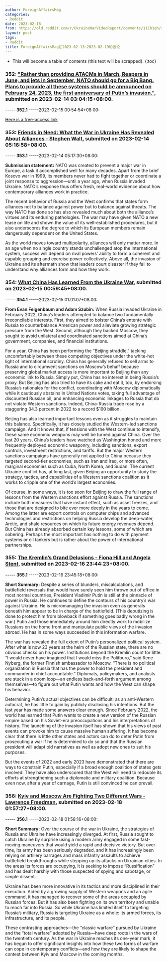 ```yaml
---
author: ForeignAffairsMag
categories:
- Reddit
date: 2023-02-18
from: https://old.reddit.com/r/UkraineWarVideoReport/comments/111h1qh/rather_than_providing_atacms_in_march_reapers_in/
layout: post
tags:
- Reddit
title: ForeignAffairsMag在2023-02-13~2023-02-19的言论
---
```


* This will become a table of contents (this text will be scrapped).
{:toc}

### 352: ["Rather than providing ATACMs in March, Reapers in June, and jets in September, NATO should go for a Big Bang. Plans to provide all these systems should be announced on February 24, 2023, the first anniversary of Putin’s invasion."](https://old.reddit.com/r/UkraineWarVideoReport/comments/111h1qh/rather_than_providing_atacms_in_march_reapers_in/), submitted on 2023-02-14 03:04:15+08:00.

----- __352.1__ -----2023-02-15 00:54:54+08:00:

[Here is a free-access link](https://www.foreignaffairs.com/guest-pass/redeem/HZMMBPmpGZg)

### 353: [Friends in Need: What the War in Ukraine Has Revealed About Alliances - Stephen Walt](https://old.reddit.com/r/geopolitics/comments/111k9b1/friends_in_need_what_the_war_in_ukraine_has/), submitted on 2023-02-14 05:16:58+08:00.

----- __353.1__ -----2023-02-14 05:17:30+08:00:

**Submission statement:** NATO was created to prevent a major war in Europe, a task it accomplished well for many decades. Apart from the brief Kosovo war in 1999, its members never had to fight together or coordinate a joint response to aggression—until a year ago, when Russia invaded Ukraine. NATO’s response thus offers fresh, real-world evidence about how contemporary alliances work in practice.  

The recent behavior of Russia and the West confirms that states form alliances not to balance against power but to balance against threats. The way NATO has done so has also revealed much about both the alliance’s virtues and its enduring pathologies. The war may have given NATO a new lease on life and shown the value of its well-established procedures, but it also underscores the degree to which its European members remain dangerously dependent on the United States.

As the world moves toward multipolarity, alliances will only matter more. In an age when no single country stands unchallenged atop the international system, success will depend on rival powers’ ability to form a coherent and capable grouping and exercise power collectively. Above all, the invasion of Ukraine and its aftermath show that leaders court disaster if they fail to understand why alliances form and how they work.

### 354: [What China Has Learned From the Ukraine War](https://old.reddit.com/r/geopolitics/comments/112aa3i/what_china_has_learned_from_the_ukraine_war/), submitted on 2023-02-15 00:59:45+08:00.

----- __354.1__ -----2023-02-15 01:01:07+08:00:

**From Evan Feigenbaum and Adam Szubin:** When Russia invaded Ukraine in February 2022, China’s leaders attempted to balance two fundamentally irreconcilable interests. First, they aimed to bolster China’s entente with Russia to counterbalance American power and alleviate growing strategic pressure from the West. Second, although they backed Moscow, they sought to avoid unilateral and coordinated sanctions aimed at China’s government, companies, and financial institutions.

For a year, China has been performing the “Beijing straddle,” tacking uncomfortably between these competing objectives under the white-hot light of international scrutiny. China has generally refused to sell arms to Russia and to circumvent sanctions on Moscow’s behalf because preserving global market access is more important to Beijing than any economic link to Russia. Simply put, China has no interest in being Russia’s proxy. But Beijing has also tried to have its cake and eat it, too, by endorsing Russia’s rationales for the conflict, coordinating with Moscow diplomatically while it cautiously abstains in United Nations votes, taking full advantage of discounted Russian oil, and enhancing economic linkages to Russia that do not violate Western sanctions. Indeed, China-Russia trade rose by a staggering 34.3 percent in 2022 to a record $190 billion.

Beijing has also learned important lessons even as it struggles to maintain this balance. Specifically, it has closely studied the Western-led sanctions campaign. And it knows that, if tensions with the West continue to intensify, these same economic weapons may well be turned against China. Over the last 20 years, China’s leaders have watched as Washington honed and more frequently deployed economic weaponry, including sanctions, export controls, investment restrictions, and tariffs. But the major Western sanctions campaigns have generally not applied to China because they targeted second-tier economies, such as Iran and Iraq, or more often, marginal economies such as Cuba, North Korea, and Sudan. The current Ukraine conflict has, at long last, given Beijing an opportunity to study the strategy, tactics, and capabilities of a Western sanctions coalition as it works to cripple one of the world’s largest economies.  

Of course, in some ways, it is too soon for Beijing to draw the full range of lessons from the Western sanctions effort against Russia. The sanctions include both measures that have instant effect, such as asset freezes, and those that are designed to bite ever more deeply in the years to come. Among the latter are export controls on computer chips and advanced technologies and restrictions on helping Russia develop the deep-water, Arctic, and shale resources on which its future energy revenues depend. But China has already absorbed certain key lessons, some of which are sobering. Perhaps the most important has nothing to do with payment systems or oil tankers but is rather about the power of international partnerships.

### 355: [The Kremlin’s Grand Delusions - Fiona Hill and Angela Stent](https://old.reddit.com/r/geopolitics/comments/113tkjq/the_kremlins_grand_delusions_fiona_hill_and/), submitted on 2023-02-16 23:44:23+08:00.

----- __355.1__ -----2023-02-16 23:45:18+08:00:

**Short Summary:** Despite a series of blunders, miscalculations, and battlefield reversals that would have surely seen him thrown out of office in most normal countries, President Vladimir Putin is still at the pinnacle of power in Russia. He continues to define the contours of his country’s war against Ukraine. He is micromanaging the invasion even as generals beneath him appear to be in charge of the battlefield. (This deputizing is done to protect him from blowback if something goes badly wrong in the war.) Putin and those immediately around him directly work to mobilize Russians on the home front and manipulate public views of the invasion abroad. He has in some ways succeeded in this information warfare.

The war has revealed the full extent of Putin’s personalized political system. After what is now 23 years at the helm of the Russian state, there are no obvious checks on his power. Institutions beyond the Kremlin count for little. “I would never have imagined that I would miss the Politburo,” said Rene Nyberg, the former Finnish ambassador to Moscow. “There is no political organization in Russia that has the power to hold the president and commander in chief accountable.” Diplomats, policymakers, and analysts are stuck in a doom loop—an endless back-and-forth argument among themselves—to figure out what Putin wants and how the West can shape his behavior.

Determining Putin’s actual objectives can be difficult; as an anti-Western autocrat, he has little to gain by publicly disclosing his intentions. But the last year has made some answers clear enough. Since February 2022, the world has learned that Putin wants to create a new version of the Russian empire based on his Soviet-era preoccupations and his interpretations of history. The launching of the invasion itself has shown that his views of past events can provoke him to cause massive human suffering. It has become clear that there is little other states and actors can do to deter Putin from prosecuting a war if he is determined to do so and that the Russian president will adapt old narratives as well as adopt new ones to suit his purposes.

But the events of 2022 and early 2023 have demonstrated that there are ways to constrain Putin, especially if a broad enough coalition of states gets involved. They have also underscored that the West will need to redouble its efforts at strengthening such a diplomatic and military coalition. Because even now, after a year of carnage, Putin is still convinced he can prevail.

### 356: [Kyiv and Moscow Are Fighting Two Different Wars - Lawrence Freedman](https://old.reddit.com/r/geopolitics/comments/114t4dy/kyiv_and_moscow_are_fighting_two_different_wars/), submitted on 2023-02-18 01:57:27+08:00.

----- __356.1__ -----2023-02-18 01:58:16+08:00:

**Short Summary:** Over the course of the war in Ukraine, the strategies of Russia and Ukraine have increasingly diverged. At first, Russia sought to catch Ukraine by surprise using a modern army engaged in some fast-moving maneuvers that would yield a rapid and decisive victory. But over time, its army has been seriously degraded, and it has increasingly been relying on artillery barrages and mass infantry assaults to achieve battlefield breakthroughs while stepping up its attacks on Ukrainian cities. In the areas its forces are occupying, it is seeking to impose “Russification” and has dealt harshly with those suspected of spying and sabotage, or simple dissent.

Ukraine has been more innovative in its tactics and more disciplined in their execution. Aided by a growing supply of Western weapons and an agile command, it has managed to recover some of the areas occupied by Russian forces. But it has also been fighting on its own territory and unable to reach far into Russia. So while Ukraine has limited itself to targeting Russia’s military, Russia is targeting Ukraine as a whole: its armed forces, its infrastructure, and its people.

These contrasting approaches—the “classic warfare” pursued by Ukraine and the “total warfare” adopted by Russia—have deep roots in the wars of the twentieth century. As the war in Ukraine reaches its one-year mark, it has begun to offer significant insights into how these two forms of warfare can cope in contemporary conflicts—and how they are likely to shape the contest between Kyiv and Moscow in the coming months.

